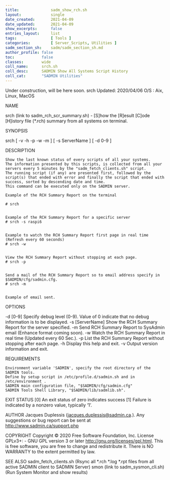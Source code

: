 ```yaml
---
title:              sadm_show_rch.sh
layout:             single
date_created:       2021-04-09
date_updated:       2021-04-09 
show_excerpts:      false
entries_layout:     list
tags:               [ Tools ]
categories:         [ Server_Scripts, Utilities ]  
sadm_section_sh:    sadm/sadm_section_sh.md
author_profile: false
toc:            false
classes:        wide
coll_name:      srch.sh
coll_desc:      SADMIN Show All Systems Script History
coll_cat:       "SADMIN Utilities" 
---
```


Under construction, will be here soon.
srch
Updated: 2020/04/06
O/S : Aix, Linux, MacOS
 
NAME

srch (link to sadm_rch_scr_summary.sh)   -   [S]how the [R]esult [C]ode [H]istory file (*.rch) summary from all systems on terminal.
 
SYNOPSIS

srch     [ -v -h -p -w -m  ]    [ -s   ServerName  ]    [ -d   0-9  ]   
 
DESCRIPTION

    Show the last known status of every scripts of all your systems.
    The information presented by this scripts, is collected from all your servers every 5 minutes by the "sadm_fetch_clients.sh" script.
    The running script (if any) are presented first, followed by the script(s) that ended with error and finally the script that ended with success, sorted by descending date and time.
    This command can be executed only on the SADMIN server.

    Example of the RCH Summary Report on the terminal

    # srch


    Example of the RCH Summary Report for a specific server
    # srch -s raspi6


    Example to watch the RCH Summary Report first page in real time (Refresh every 60 seconds)
    # srch -w


    View the RCH Summary Report without stopping at each page.
    # srch -p


    Send a mail of the RCH Summary Report so to email address specify in $SADMIN/cfg/sadmin.cfg.
    # srch -m


    Example of email sent.


 
OPTIONS

-d [0-9]
    Specify debug level (0-9).
    Value of 0 indicate that no debug information is to be displayed.
-s [ServerName]
    Show the RCH Summary Report for the server specified.
-m
    Send RCH Summary Report to SysAdmin email (Enhance format coming soon).
-w
    Watch the RCH Summary Report in real time (Updated every 60 Sec.).
-p
    List the RCH Summary Report without stopping after each page.
-h
    Display this help and exit.
-v
    Output version information and exit.



REQUIREMENTS

    Environment variable 'SADMIN', specify the root directory of the SADMIN tools.
    Define by setup script in /etc/profile.d/sadmin.sh and in /etc/environment .
    SADMIN main configuration file, "$SADMIN/cfg/sadmin.cfg"
    SADMIN Tools Shell Library, "$SADMIN/lib/sadmlib.sh".


 
EXIT STATUS
[0]    An exit status of zero indicates success
[1]    Failure is indicated by a nonzero value, typically ‘1’.

 
AUTHOR
Jacques Duplessis (jacques.duplessis@sadmin.ca.).
Any suggestions or bug report can be sent at http://www.sadmin.ca/support.php

 
COPYRIGHT
Copyright © 2020 Free Software Foundation, Inc. License GPLv3+:
    - GNU GPL version 3 or later http://gnu.org/licenses/gpl.html.
This is free software, you are free to change and redistribute it.
There is NO WARRANTY to the extent permitted by law.

 
SEE ALSO
sadm_fetch_clients.sh   (Rsync all *.rch *.log *.rpt files from all active SADMIN client to SADMIN Server)
smon (link to sadm_sysmon_cli.sh)   (Run System Monitor and show results) 